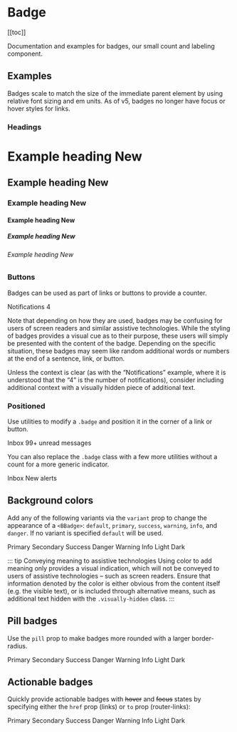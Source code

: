 # Badge

<ClientOnly>
  <Teleport to=".bd-toc">

[[toc]]

  </Teleport>
</ClientOnly>

<div class="lead mb-5">

Documentation and examples for badges, our small count and labeling component.

</div>

## Examples

Badges scale to match the size of the immediate parent element by using relative font sizing and em units. As of v5, badges no longer have focus or hover styles for links.

### Headings

<HighlightCard>
  <h1>Example heading <BBadge>New</BBadge></h1>
  <h2 class="border-0 pb-0">Example heading <BBadge>New</BBadge></h2>
  <h3>Example heading <BBadge>New</BBadge></h3>
  <h4>Example heading <BBadge>New</BBadge></h4>
  <h5>Example heading <BBadge>New</BBadge></h5>
  <h6>Example heading <BBadge>New</BBadge></h6>
  <template #html>

```vue-html
<h1>Example heading <BBadge>New</BBadge></h1>
<h2>Example heading <BBadge>New</BBadge></h2>
<h3>Example heading <BBadge>New</BBadge></h3>
<h4>Example heading <BBadge>New</BBadge></h4>
<h5>Example heading <BBadge>New</BBadge></h5>
<h6>Example heading <BBadge>New</BBadge></h6>
```

  </template>
</HighlightCard>

### Buttons

Badges can be used as part of links or buttons to provide a counter.

<HighlightCard>
  <BButton variant="primary">
    Notifications <BBadge variant="light">4</BBadge>
  </BButton>
  <template #html>

```vue-html
<BButton variant="primary">Notifications <BBadge variant="light">4</BBadge></BButton>
```

  </template>
</HighlightCard>

Note that depending on how they are used, badges may be confusing for users of screen readers and similar assistive technologies. While the styling of badges provides a visual cue as to their purpose, these users will simply be presented with the content of the badge. Depending on the specific situation, these badges may seem like random additional words or numbers at the end of a sentence, link, or button.

Unless the context is clear (as with the “Notifications” example, where it is understood that the “4” is the number of notifications), consider including additional context with a visually hidden piece of additional text.

### Positioned

Use utilities to modify a `.badge` and position it in the corner of a link or button.

<HighlightCard>
  <BButton variant="primary" class="position-relative">
    Inbox
    <BBadge variant="danger" text-indicator>
      99+
      <span class="visually-hidden">unread messages</span>
    </BBadge>
  </BButton>
  <template #html>

```vue-html
<BButton variant="primary" class="position-relative">
  Inbox
  <BBadge variant="danger" text-indicator>
    99+
    <span class="visually-hidden">unread messages</span>
  </BBadge>
</BButton>
```

  </template>
</HighlightCard>

You can also replace the `.badge` class with a few more utilities without a count for a more generic indicator.

<HighlightCard>
  <BButton variant="primary" class="position-relative">
    Inbox
    <BBadge variant="danger" dot-indicator>
      <span class="visually-hidden">New alerts</span>
    </BBadge>
  </BButton>
  <template #html>

```vue-html
<BButton variant="primary" class="position-relative">
  Inbox
  <BBadge variant="danger" dot-indicator>
    <span class="visually-hidden">New alerts</span>
  </BBadge>
</BButton>
```

  </template>
</HighlightCard>

## Background colors

Add any of the following variants via the `variant` prop to change the appearance of a `<BBadge>`: `default`, `primary`, `success`, `warning`, `info`, and `danger`. If no variant is specified `default` will be used.

<HighlightCard>
  <div class="d-flex mb-4" style="column-gap: 1%;">
    <BBadge variant="primary">Primary</BBadge>
    <BBadge variant="secondary">Secondary</BBadge>
    <BBadge variant="success">Success</BBadge>
    <BBadge variant="danger">Danger</BBadge>
    <BBadge variant="warning">Warning</BBadge>
    <BBadge variant="info">Info</BBadge>
    <BBadge variant="light">Light</BBadge>
    <BBadge variant="dark">Dark</BBadge>
  </div>
  <template #html>

```vue-html
<BBadge variant="primary">Primary</BBadge>
<BBadge variant="secondary">Secondary</BBadge>
<BBadge variant="success">Success</BBadge>
<BBadge variant="danger">Danger</BBadge>
<BBadge variant="warning">Warning</BBadge>
<BBadge variant="info">Info</BBadge>
<BBadge variant="light">Light</BBadge>
<BBadge variant="dark">Dark</BBadge>
```

  </template>
</HighlightCard>

::: tip Conveying meaning to assistive technologies
Using color to add meaning only provides a visual indication, which will not be conveyed to users of assistive technologies – such as screen readers. Ensure that information denoted by the color is either obvious from the content itself (e.g. the visible text), or is included through alternative means, such as additional text hidden with the `.visually-hidden` class.
:::

## Pill badges

Use the `pill` prop to make badges more rounded with a larger border-radius.

<HighlightCard>
  <div class="d-flex mb-4" style="column-gap: 1%;">
    <BBadge variant="primary" pill>Primary</BBadge>
    <BBadge variant="secondary" pill>Secondary</BBadge>
    <BBadge variant="success" pill>Success</BBadge>
    <BBadge variant="danger" pill>Danger</BBadge>
    <BBadge variant="warning" pill>Warning</BBadge>
    <BBadge variant="info" pill>Info</BBadge>
    <BBadge variant="light" pill>Light</BBadge>
    <BBadge variant="dark" pill>Dark</BBadge>
  </div>
  <template #html>

```vue-html
<BBadge variant="primary" pill>Primary</BBadge>
<BBadge variant="secondary" pill>Secondary</BBadge>
<BBadge variant="success" pill>Success</BBadge>
<BBadge variant="danger" pill>Danger</BBadge>
<BBadge variant="warning" pill>Warning</BBadge>
<BBadge variant="info" pill>Info</BBadge>
<BBadge variant="light" pill>Light</BBadge>
<BBadge variant="dark" pill>Dark</BBadge>
```

  </template>
</HighlightCard>

## Actionable badges

Quickly provide actionable badges with ~~hover~~ and ~~focus~~ states by specifying either the `href` prop (links) or `to` prop (router-links):

<HighlightCard>
  <div class="d-flex mb-4" style="column-gap: 1%;">
    <BBadge href="#" variant="primary">Primary</BBadge>
    <BBadge href="#" variant="secondary">Secondary</BBadge>
    <BBadge href="#" variant="success">Success</BBadge>
    <BBadge href="#" variant="danger">Danger</BBadge>
    <BBadge href="#" variant="warning">Warning</BBadge>
    <BBadge href="#" variant="info">Info</BBadge>
    <BBadge href="#" variant="light">Light</BBadge>
    <BBadge href="#" variant="dark">Dark</BBadge>
  </div>
  <template #html>

```vue-html
<BBadge href="#" variant="primary">Primary</BBadge>
<BBadge href="#" variant="secondary">Secondary</BBadge>
<BBadge href="#" variant="success">Success</BBadge>
<BBadge href="#" variant="danger">Danger</BBadge>
<BBadge href="#" variant="warning">Warning</BBadge>
<BBadge href="#" variant="info">Info</BBadge>
<BBadge href="#" variant="light">Light</BBadge>
<BBadge href="#" variant="dark">Dark</BBadge>
```

  </template>
</HighlightCard>

<ComponentReference :data="data" />

<script setup lang="ts">
import {data} from '../../data/components/badge.data'
import {BButton, BBadge} from 'bootstrap-vue-next'
import ComponentReference from '../../components/ComponentReference.vue'
import HighlightCard from '../../components/HighlightCard.vue'
</script>
